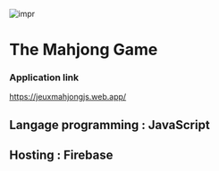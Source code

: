 ![impr](https://encrypted-tbn0.gstatic.com/images?q=tbn:ANd9GcRGnOjbLGHY6L2t84Q2Gq-7jSeq5_QpbsbhLg&usqp=CAU)

# The Mahjong Game 

###  Application link
https://jeuxmahjongjs.web.app/

## Langage programming : JavaScript
## Hosting : Firebase 

